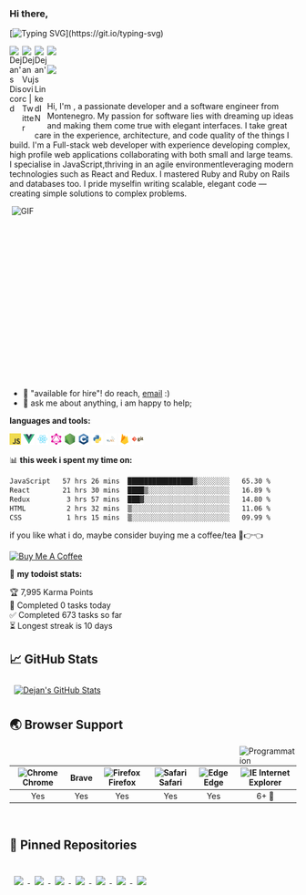 ### Hi there,
[![Typing SVG](https://readme-typing-svg.herokuapp.com?color=%23dc143c&lines=Add+one+star+quikly.Thank+You!)](https://git.io/typing-svg)

<img src="https://media.giphy.com/media/hvRJCLFzcasrR4ia7z/giphy.gif" width="25px">
<a href="https://discord.gg/SHnyuVXP">
  <img align="left" alt="Dejan's Discord" width="22px" src="https://raw.githubusercontent.com/peterthehan/peterthehan/master/assets/discord.svg" />
</a>
<a href="https://twitter.com/DejanVuj">
  <img align="left" alt="Dejan Vujovic | Twitter" width="22px" src="https://raw.githubusercontent.com/peterthehan/peterthehan/master/assets/twitter.svg" />
</a>
<a href="https://www.linkedin.com/in/dejan-vujovic-5a0672225//">
  <img align="left" alt="Dejan's LinkedIN" width="22px" src="https://raw.githubusercontent.com/peterthehan/peterthehan/master/assets/linkedin.svg" />
</a>

![](https://visitor-badge.glitch.me/badge?page_id=VuDej.VuDej)

<br />

Hi, I'm , a passionate  developer and a software engineer from Montenegro. My passion for software lies with dreaming up ideas and making them come true with elegant interfaces. I take great care in the experience, architecture, and code quality of the things I build.
I'm a Full-stack web developer with experience developing complex, high profile web applications collaborating with both small and large teams. I specialise in JavaScript,thriving in an agile environmentleveraging modern technologies such as React and Redux. I mastered Ruby and Ruby on Rails and databases too. I pride myselfin writing scalable, elegant code — creating simple solutions to complex problems.




  <img align="right" alt="GIF" src="https://github.com/abhisheknaiidu/abhisheknaiidu/blob/master/code.gif?raw=true" width="500" height="320" />
  
- 💼 "available for hire"! do reach, [email](mailto:drvu47@gmail.com) :)
- 💬 ask me about anything, i am happy to help;

**languages and tools:**  

<code><img height="20" src="https://raw.githubusercontent.com/github/explore/80688e429a7d4ef2fca1e82350fe8e3517d3494d/topics/javascript/javascript.png"></code>
<code><img height="20" src="https://raw.githubusercontent.com/github/explore/80688e429a7d4ef2fca1e82350fe8e3517d3494d/topics/vue/vue.png"></code>
<code><img height="20" src="https://raw.githubusercontent.com/github/explore/80688e429a7d4ef2fca1e82350fe8e3517d3494d/topics/react/react.png"></code>
<code><img height="20" src="https://raw.githubusercontent.com/github/explore/5c058a388828bb5fde0bcafd4bc867b5bb3f26f3/topics/graphql/graphql.png"></code>
<code><img height="20" src="https://raw.githubusercontent.com/github/explore/80688e429a7d4ef2fca1e82350fe8e3517d3494d/topics/nodejs/nodejs.png"></code>
<code><img height="20" src="https://raw.githubusercontent.com/github/explore/80688e429a7d4ef2fca1e82350fe8e3517d3494d/topics/cpp/cpp.png"></code>
<code><img height="20" src="https://raw.githubusercontent.com/github/explore/80688e429a7d4ef2fca1e82350fe8e3517d3494d/topics/python/python.png"></code>
<code><img height="20" src="https://raw.githubusercontent.com/github/explore/80688e429a7d4ef2fca1e82350fe8e3517d3494d/topics/mysql/mysql.png"></code>
<code><img height="20" src="https://raw.githubusercontent.com/github/explore/80688e429a7d4ef2fca1e82350fe8e3517d3494d/topics/firebase/firebase.png"></code>
<code><img height="20" src="https://raw.githubusercontent.com/github/explore/80688e429a7d4ef2fca1e82350fe8e3517d3494d/topics/git/git.png"></code>

📊 **this week i spent my time on:**
<!--START_SECTION:waka-->
```text
JavaScript   57 hrs 26 mins  ████████████████▒░░░░░░░░   65.30 % 
React        21 hrs 30 mins  ████▒░░░░░░░░░░░░░░░░░░░░   16.89 % 
Redux         3 hrs 57 mins  ███▓░░░░░░░░░░░░░░░░░░░░░   14.80 % 
HTML          2 hrs 32 mins  ▒░░░░░░░░░░░░░░░░░░░░░░░░   11.06 % 
CSS           1 hrs 15 mins  ▒░░░░░░░░░░░░░░░░░░░░░░░░   09.99 % 
```
<!--END_SECTION:waka-->

if you like what i do, maybe consider buying me a coffee/tea 🥺👉👈

<a href="https://www.buymeacoffee.com/drvu47K" target="_blank"><img src="https://cdn.buymeacoffee.com/buttons/v2/default-red.png" alt="Buy Me A Coffee" width="150" ></a>

🚧 **my todoist stats:**
<!-- TODO-IST:START -->
🏆  7,995 Karma Points           
🌸  Completed 0 tasks today           
✅  Completed 673 tasks so far           
⏳  Longest streak is 10 days
<!-- TODO-IST:END -->

## &#x1f4c8; GitHub Stats

<a href="https://github.com/DeVuDeveloper">
  <img align="center" style="margin:0.5rem" src="https://github-readme-stats.vercel.app/api?username=VuDej&show_icons=true&line_height=27&count_private=true&title_color=ffffff&text_color=c9cacc&icon_color=4AB097&bg_color=1A2B34" alt="Dejan's GitHub Stats" />
</a>

## 🌏 Browser Support

<img align="right" src="https://i.giphy.com/media/26ufdipQqU2lhNA4g/giphy.webp" alt="Programmation" width="100" />

| <img src="https://user-images.githubusercontent.com/1215767/34348387-a2e64588-ea4d-11e7-8267-a43365103afe.png" alt="Chrome" width="16px" height="16px" /> Chrome | Brave | <img src="https://user-images.githubusercontent.com/1215767/34348383-9e7ed492-ea4d-11e7-910c-03b39d52f496.png" alt="Firefox" width="16px" height="16px" /> Firefox | <img src="https://user-images.githubusercontent.com/1215767/34348394-a981f892-ea4d-11e7-9156-d128d58386b9.png" alt="Safari" width="16px" height="16px" /> Safari | <img src="https://user-images.githubusercontent.com/1215767/34348380-93e77ae8-ea4d-11e7-8696-9a989ddbbbf5.png" alt="Edge" width="16px" height="16px" /> Edge | <img src="https://user-images.githubusercontent.com/1215767/34348590-250b3ca2-ea4f-11e7-9efb-da953359321f.png" alt="IE" width="16px" height="16px" /> Internet Explorer |
| :---------: | :---------: | :---------: | :---------: | :---------: | :---------: |
| Yes | Yes | Yes | Yes | Yes | 6+ 🤣 |

<br />
  
  ## 📌 Pinned Repositories

<br>


<a href="https://github.com/VuDej/Portfolio">
  <img align="center" style="margin:0.5rem" src="https://github-readme-stats.vercel.app/api/pin/?username=VuDej&repo=Portfolio&title_color=ffffff&text_color=c9cacc&icon_color=4AB197&bg_color=1A2B34" />
</a>

<a href="https://github.com/VuDej/Web-Summit-2022-Lisbon">
  <img align="center" style="margin:0.5rem" src="https://github-readme-stats.vercel.app/api/pin/?username=VuDej&repo=Web-Summit-2022-Lisbon&title_color=ffffff&text_color=c9cacc&icon_color=4AB197&bg_color=1A2B34" />
</a>


<a href="https://github.com/VuDej/To-Do-list">
  <img align="center" style="margin:0.5rem" src="https://github-readme-stats.vercel.app/api/pin/?username=VuDej&repo=To-Do-list&title_color=ffffff&text_color=c9cacc&icon_color=4AB197&bg_color=1A2B34" />
</a>

<a href="https://github.com/VuDej/Awesome-Books-ES6">
  <img align="center" style="margin:0.5rem" src="https://github-readme-stats.vercel.app/api/pin/?username=VuDej&repo=Awesome-Books-ES6&title_color=ffffff&text_color=c9cacc&icon_color=4AB197&bg_color=1A2B34" />
</a>

<a href="https://github.com/VuDej/Leaderboard">
  <img align="center" style="margin:0.5rem" src="https://github-readme-stats.vercel.app/api/pin/?username=VuDej&repo=Leaderboard&title_color=ffffff&text_color=c9cacc&icon_color=4AB197&bg_color=1A2B34" />
</a>

<a href="https://github.com/VuDej/Capstone-2-JavaScript">
  <img align="center" style="margin:0.5rem" src="https://github-readme-stats.vercel.app/api/pin/?username=VuDej&repo=Capstone-2-JavaScript&title_color=ffffff&text_color=c9cacc&icon_color=4AB197&bg_color=1A2B34" />
</a>

<a href="https://github.com/VuDej/Math-Magicians">
  <img align="center" style="margin:0.5rem" src="https://github-readme-stats.vercel.app/api/pin/?username=VuDej&repo=Math-Magicians&title_color=ffffff&text_color=c9cacc&icon_color=4AB197&bg_color=1A2B34" />
</a>


